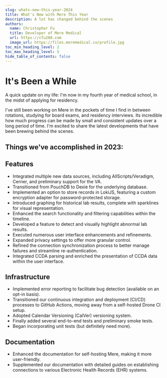 ```yaml
---
slug: whats-new-this-year-2024
title: What's New with Mere This Year
description: A lot has changed behind the scenes
authors:
  name: Christopher Fu
  title: Developer of Mere Medical
  url: https://cfu288.com
  image_url: https://files.meremedical.co/profile.jpg
toc_min_heading_level: 2
toc_max_heading_level: 5
hide_table_of_contents: false
---
```


# It's Been a While

A quick update on my life: I'm now in my fourth year of medical school, in the midst of applying for residency.

I've still been working on Mere in the pockets of time I find in between rotations, studying for board exams, and residency interviews. Its incredible how much progress can be made by small and consistent updates over a long period of time. I'm excited to share the latest developments that have been brewing behind the scenes.

<!--truncate-->

## Things we've accomplished in 2023:

## Features

- Integrated multiple new data sources, including AllScripts/Veradigm, Cerner, and preliminary support for the VA.
- Transitioned from PouchDB to Dexie for the underlying database.
- Implemented an option to store records in LokiJS, featuring a custom encryption adapter for password-protected storage.
- Introduced graphing for historical lab results, complete with sparklines for visual representation.
- Enhanced the search functionality and filtering capabilities within the timeline.
- Developed a feature to detect and visually highlight abnormal lab results.
- Executed numerous user interface enhancements and refinements.
- Expanded privacy settings to offer more granular control.
- Refined the connection synchronization process to better manage failures and streamline re-authentication.
- Integrated CCDA parsing and enriched the presentation of CCDA data within the user interface.

## Infrastructure

- Implemented error reporting to facilitate bug detection (available on an opt-in basis).
- Transitioned our continuous integration and deployment (CI/CD) processes to GitHub Actions, moving away from a self-hosted Drone CI setup.
- Adopted Calendar Versioning (CalVer) versioning system.
- Finally added several end-to-end tests and preliminary smoke tests.
- Began incorporating unit tests (but definitely need more).

## Documentation

- Enhanced the documentation for self-hosting Mere, making it more user-friendly.
- Supplemented our documentation with detailed guides on establishing connections to various Electronic Health Records (EHR) systems.
